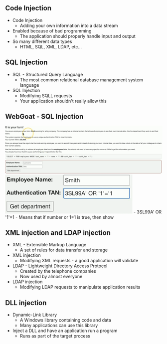 ## Code Injection
- Code Injection
	- Adding your own information into a data stream
- Enabled because of bad programming
	- The application should properly handle input and output
- So many different data types
	- HTML, SQL, XML, LDAP, etc...

## SQL Injection
- SQL - Structured Query Language
	- The most common relational database management system language
- SQL Injection
	- Modifying SQLL requests
	- Your application shouldn't really allow this

## WebGoat - SQL Injection
![](Images/Pasted%20image%2020231202030357.png)![](Images/Pasted%20image%2020231202030448.png)	- 3SL99A' OR '1'=1
		- Means that if number or 1=1 is true, then show

## XML injection and LDAP injection
- XML - Extensible Markup Language
	- A set of rules for data transfer and storage
- XML injection
	- Modifying XML requests - a good application will validate
- LDAP - Lightweight Directory Access Protocol
	- Created by the telephone companies
	- Now used by almost everyone
- LDAP injection
	- Modifying LDAP requests to manipulate application results

## DLL injection
- Dynamic-Link Library
	- A Windows library containing code and data
	- Many applications can use this library
- Inject a DLL and have an application run a program
	- Runs as part of the target process

